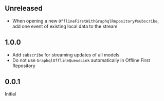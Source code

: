 ## Unreleased

* When opening a new `OfflineFirstWithGraphqlRepository#subscribe`, add one event of existing local data to the stream

## 1.0.0

* Add `subscribe` for streaming updates of all models
* Do not use `GraphqlOfflineQueueLink` automatically in Offline First Repository

## 0.0.1

Initial
